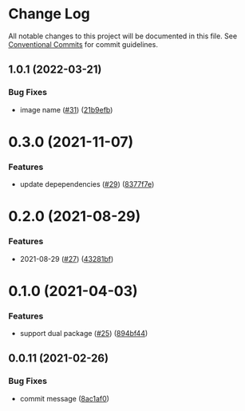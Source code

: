 # Change Log

All notable changes to this project will be documented in this file.
See [Conventional Commits](https://conventionalcommits.org) for commit guidelines.

<a name="1.0.1"></a>

## 1.0.1 (2022-03-21)

### Bug Fixes

- image name ([#31](https://github.com/Himenon/template-js/issues/31)) ([21b9efb](https://github.com/Himenon/template-js/commit/21b9efb))

<a name="0.3.0"></a>

# 0.3.0 (2021-11-07)

### Features

- update depependencies ([#29](https://github.com/Himenon/template-js/issues/29)) ([8377f7e](https://github.com/Himenon/template-js/commit/8377f7e))

<a name="0.2.0"></a>

# 0.2.0 (2021-08-29)

### Features

- 2021-08-29 ([#27](https://github.com/Himenon/template-js/issues/27)) ([43281bf](https://github.com/Himenon/template-js/commit/43281bf))

<a name="0.1.0"></a>

# 0.1.0 (2021-04-03)

### Features

- support dual package ([#25](https://github.com/Himenon/template-js/issues/25)) ([894bf44](https://github.com/Himenon/template-js/commit/894bf44))

<a name="0.0.11"></a>

## 0.0.11 (2021-02-26)

### Bug Fixes

- commit message ([8ac1af0](https://github.com/Himenon/template-js/commit/8ac1af0))
